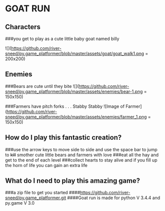 # GOAT RUN

## Characters
###you get to play as a cute little baby goat named billy

![](https://github.com/river-sneed/py.game_platformer/blob/master/assets/goat/goat_walk1.png = 200x200)

## Enemies
###Bears are cute until they bite
![](https://github.com/river-sneed/py.game_platformer/blob/master/assets/enemies/bear-1.png = 150x150)

###Farmers have pitch forks . . . Stabby Stabby
![Image of Farmer](https://github.com/river-sneed/py.game_platformer/blob/master/assets/enemies/farmer_1.png = 150x150)

## How do I play this fantastic creation?
###use the arrow keys to move side to side and use the space bar to jump 
to ~~kill~~ smother cute little bears and farmers with love
###eat all the hay and get to the end of each level
###collect hearts to stay alive and if you fill up the horn of life
you can gain an extra life


## What do I need to play this amazing game?
###a zip file to get you started
####https://github.com/river-sneed/py.game_platformer.git
####Goat run is made for python V 3.4.4 and py.game V 3.0

